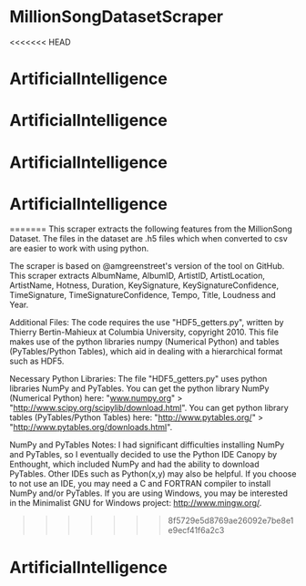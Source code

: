 # MillionSongDatasetScraper
<<<<<<< HEAD
# ArtificialIntelligence
# ArtificialIntelligence
# ArtificialIntelligence
# ArtificialIntelligence
=======
This scraper extracts the following features from the MillionSong Dataset. The files in the dataset are .h5 files which when converted to csv are easier to work with using python.

The scraper is based on @amgreenstreet's version of the tool on GitHub. This scraper extracts AlbumName, AlbumID, ArtistID, ArtistLocation, ArtistName, Hotness, Duration, KeySignature, KeySignatureConfidence, TimeSignature, TimeSignatureConfidence, Tempo, Title, Loudness and Year.

Additional Files: The code requires the use "HDF5_getters.py", written by Thierry Bertin-Mahieux at Columbia University, copyright 2010. This file makes use of the python libraries numpy (Numerical Python) and tables (PyTables/Python Tables), which aid in dealing with a hierarchical format such as HDF5.

Necessary Python Libraries: The file "HDF5_getters.py" uses python libraries NumPy and PyTables. You can get the python library NumPy (Numerical Python) here: "www.numpy.org" > "http://www.scipy.org/scipylib/download.html". You can get python library tables (PyTables/Python Tables) here: "http://www.pytables.org/" > "http://www.pytables.org/downloads.html".

NumPy and PyTables Notes: I had significant difficulties installing NumPy and PyTables, so I eventually decided to use the Python IDE Canopy by Enthought, which included NumPy and had the ability to download PyTables. Other IDEs such as Python(x,y) may also be helpful. If you choose to not use an IDE, you may need a C and FORTRAN compiler to install NumPy and/or PyTables. If you are using Windows, you may be interested in the Minimalist GNU for Windows project: http://www.mingw.org/.

>>>>>>> 8f5729e5d8769ae26092e7be8e1e9ecf41f6a2c3
# ArtificialIntelligence
